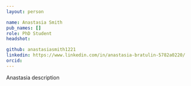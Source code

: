```yaml
---
layout: person

name: Anastasia Smith
pub_names: []
role: PhD Student
headshot:

github: anastasiasmith1221
linkedin: https://www.linkedin.com/in/anastasia-bratulin-5782a0220/
orcid:
---
```

Anastasia description

